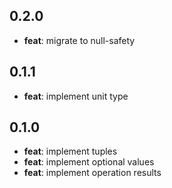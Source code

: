 ## 0.2.0

- **feat**: migrate to null-safety

## 0.1.1

- **feat**: implement unit type

## 0.1.0

- **feat**: implement tuples
- **feat**: implement optional values
- **feat**: implement operation results
